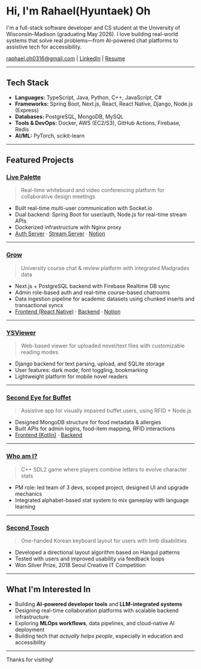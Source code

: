 # Hi, I'm Rahael(Hyuntaek) Oh

I'm a full-stack software developer and CS student at the University of Wisconsin–Madison (graduating May 2026). I love building real-world systems that solve real problems—from AI-powered chat platforms to assistive tech for accessibility.

raphael.oh0316@gmail.com | [LinkedIn](https://www.linkedin.com/in/raphael-oh-3155b1332/) | [Resume](https://1drv.ms/b/c/6fbd824c4c15afcd/EU5iB0FN9fZDr4LYCyL3RJQBCLek9TPMvR9pbOnrS7aYZQ?e=NEuVNK)

---

## Tech Stack

- **Languages:** TypeScript, Java, Python, C++, JavaScript, C#
- **Frameworks:** Spring Boot, Next.js, React, React Native, Django, Node.js (Express)
- **Databases:** PostgreSQL, MongoDB, MySQL
- **Tools & DevOps:** Docker, AWS (EC2/S3), GitHub Actions, Firebase, Redis
- **AI/ML:** PyTorch, scikit-learn

---

## Featured Projects

### [Live Palette](https://github.com/jparkrighthere/LivePalette)
> Real-time whiteboard and video conferencing platform for collaborative design meetings

- Built real-time multi-user communication with Socket.io
- Dual backend: Spring Boot for user/auth, Node.js for real-time stream APIs
- Dockerized infrastructure with Nginx proxy  
- [Auth Server](https://github.com/jparkrighthere/LivePalette) · [Stream Server](https://github.com/jparkrighthere/streamServer) · [Notion](https://www.notion.so/Live-Palette-1665b881fcb880b990bded2919d65bb5)

---

### [Grow](https://github.com/raphy0316/BuckyClass-general-api)
> University course chat & review platform with integrated Madgrades data

- Next.js + PostgreSQL backend with Firebase Realtime DB sync
- Admin role-based auth and real-time course-based chatrooms
- Data ingestion pipeline for academic datasets using chunked inserts and transactional syncs
- [Frontend (React Native)](https://github.com/raphy0316/BuckyClass-mobile-ReactNative) · [Backend](https://github.com/raphy0316/BuckyClass-general-api) · [Notion](https://www.notion.so/LIKELION-UW-MADISON-CS-Team-2-Project-Dashboard-193fa6de67e380fdbf9aedc77e3e61e1)

---

### [YSViewer](https://github.com/raphy0316/YSViewer)
> Web-based viewer for uploaded novel/text files with customizable reading modes

- Django backend for text parsing, upload, and SQLite storage
- User features: dark mode, font toggling, bookmarking
- Lightweight platform for mobile novel readers

---

### [Second Eye for Buffet](https://github.com/raphy0316/SecondEyeForBuffetServer)
> Assistive app for visually impaired buffet users, using RFID + Node.js

- Designed MongoDB structure for food metadata & allergies
- Built APIs for admin logins, food-item mapping, RFID interactions
- [Frontend (Kotlin)](https://github.com/raphy0316/SecondEyeForBuffet) · [Backend](https://github.com/raphy0316/SecondEyeForBuffetServer)

---

### [Who am I?](https://github.com/raphy0316/WhoAmI)
> C++ SDL2 game where players combine letters to evolve character stats

- PM role: led team of 3 devs, scoped project, designed UI and upgrade mechanics
- Integrated alphabet-based stat system to mix gameplay with language learning
---

### [Second Touch](https://github.com/raphy0316/SecondHand)
> One-handed Korean keyboard layout for users with limb disabilities

- Developed a directional layout algorithm based on Hangul patterns
- Tested with users and improved usability via feedback loops
- Won Silver Prize, 2018 Seoul Creative IT Competition
---

## What I'm Interested In
- Building **AI-powered developer tools** and **LLM-integrated systems**
- Designing real-time collaboration platforms with scalable backend infrastructure
- Exploring **MLOps workflows**, data pipelines, and cloud-native AI deployment
- Building tech that *actually helps people*, especially in education and accessibility

---

Thanks for visiting!

